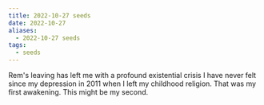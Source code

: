```yaml
---
title: 2022-10-27 seeds
date: 2022-10-27
aliases:
  - 2022-10-27 seeds
tags:
  - seeds
---
```

Rem's leaving has left me with a profound existential crisis I have never felt since my depression in 2011 when I left my childhood religion. That was my first awakening. This might be my second.